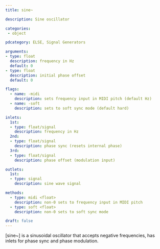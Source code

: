 ```yaml
---
title: sine~

description: Sine oscillator

categories:
 - object

pdcategory: ELSE, Signal Generators 

arguments:
- type: float
  description: frequency in Hz
  default: 0
- type: float
  description: initial phase offset
  default: 0

flags:
  - name: -midi
    description: sets frequency input in MIDI pitch (default Hz)
  - name: -soft
    description: sets to soft sync mode (default hard)

inlets:
  1st:
  - type: float/signal
    description: frequency in Hz
  2nd:
  - type: float/signal
    description: phase sync (resets internal phase)
  3rd:
  - type: float/signal
    description: phase offset (modulation input)

outlets:
  1st:
  - type: signal
    description: sine wave signal

methods:
  - type: midi <float>
    description: non-0 sets to frequency input in MIDI pitch
  - type: soft <float>
    description: non-0 sets to soft sync mode

draft: false
---
```


[sine~] is a sinusoidal oscillator that accepts negative frequencies, has inlets for phase sync and phase modulation.
